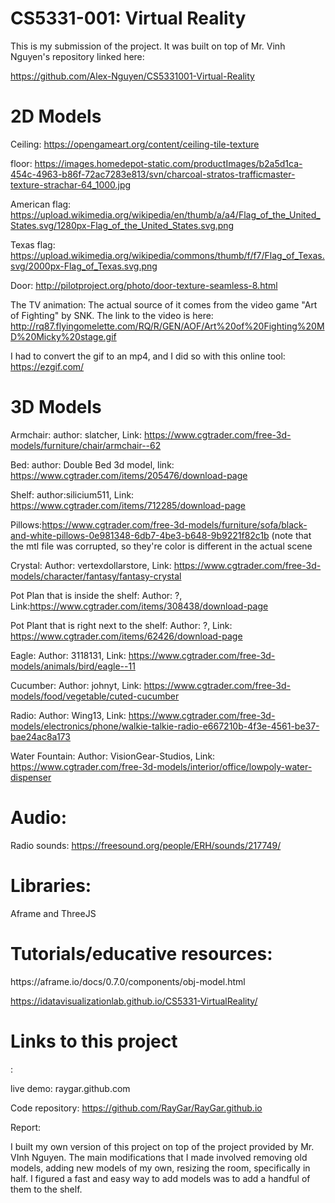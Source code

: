 # CS5331-001: Virtual Reality


This is my submission of the project. It was built on top of Mr. Vinh Nguyen's repository linked here: 

https://github.com/Alex-Nguyen/CS5331001-Virtual-Reality

<h1> 2D Models </h1>

Ceiling: https://opengameart.org/content/ceiling-tile-texture

floor: https://images.homedepot-static.com/productImages/b2a5d1ca-454c-4963-b86f-72ac7283e813/svn/charcoal-stratos-trafficmaster-texture-strachar-64_1000.jpg

American flag: https://upload.wikimedia.org/wikipedia/en/thumb/a/a4/Flag_of_the_United_States.svg/1280px-Flag_of_the_United_States.svg.png

Texas flag: https://upload.wikimedia.org/wikipedia/commons/thumb/f/f7/Flag_of_Texas.svg/2000px-Flag_of_Texas.svg.png

Door: http://pilotproject.org/photo/door-texture-seamless-8.html

The TV animation:
The actual source of it comes from the video game "Art of Fighting" by SNK. The link to the video is here:
http://rq87.flyingomelette.com/RQ/R/GEN/AOF/Art%20of%20Fighting%20MD%20Micky%20stage.gif

I had to convert the gif to an mp4, and I did so with this online tool: https://ezgif.com/

<h1> 3D Models </h1>

Armchair: author: slatcher, Link: https://www.cgtrader.com/free-3d-models/furniture/chair/armchair--62

Bed: author: Double Bed 3d model, link: https://www.cgtrader.com/items/205476/download-page

Shelf: author:silicium511, Link: https://www.cgtrader.com/items/712285/download-page

Pillows:https://www.cgtrader.com/free-3d-models/furniture/sofa/black-and-white-pillows-0e981348-6db7-4be3-b648-9b9221f82c1b
(note that the mtl file was corrupted, so they're color is different in the actual scene

Crystal: Author: vertexdollarstore, Link: https://www.cgtrader.com/free-3d-models/character/fantasy/fantasy-crystal

Pot Plan that is inside the shelf: Author: ?, Link:https://www.cgtrader.com/items/308438/download-page

Pot Plant that is right next to the shelf: Author: ?, Link: https://www.cgtrader.com/items/62426/download-page

Eagle: Author: 3118131, Link: https://www.cgtrader.com/free-3d-models/animals/bird/eagle--11

Cucumber: Author: johnyt, Link: https://www.cgtrader.com/free-3d-models/food/vegetable/cuted-cucumber

Radio: Author: Wing13, Link: https://www.cgtrader.com/free-3d-models/electronics/phone/walkie-talkie-radio-e667210b-4f3e-4561-be37-bae24ac8a173

Water Fountain: Author: VisionGear-Studios, Link: https://www.cgtrader.com/free-3d-models/interior/office/lowpoly-water-dispenser

<h1>Audio:</h1>

Radio sounds: https://freesound.org/people/ERH/sounds/217749/

<h1>Libraries:</h1>
Aframe and ThreeJS


<h1>Tutorials/educative resources:</h1>
https://aframe.io/docs/0.7.0/components/obj-model.html

https://idatavisualizationlab.github.io/CS5331-VirtualReality/


<h1>Links to this project</h1>:

live demo: raygar.github.com

Code repository: https://github.com/RayGar/RayGar.github.io


Report:

I built my own version of this project on top of the project provided by Mr. VInh Nguyen. The main modifications that I
made involved removing old models, adding new models of my own, resizing the room, specifically in half. I figured a fast
and easy way to add models was to add a handful of them to the shelf.

